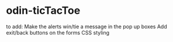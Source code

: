 # odin-ticTacToe
to add:
        Make the alerts win/tie a message in the pop up boxes
        Add exit/back buttons on the forms
        CSS styling
        
